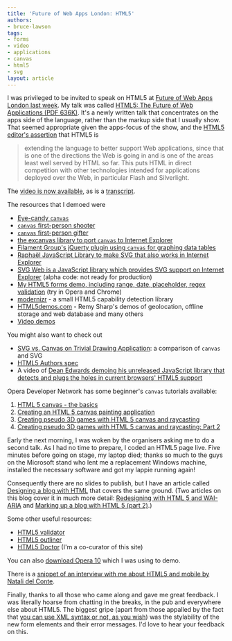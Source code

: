 ```yaml
---
title: 'Future of Web Apps London: HTML5'
authors:
- bruce-lawson
tags:
- forms
- video
- applications
- canvas
- html5
- svg
layout: article
---
```

<p>I was privileged to be invited to speak on <abbr>HTML</abbr>5 at <a href="http://events.carsonified.com/fowa/2009/london/schedule">Future of Web Apps London last week</a>. My talk was called <a href="http://people.opera.com/brucel/talks/2009/Bruce-Lawson-Opera-FOWA-HTML5.pdf"><abbr>HTML</abbr>5: The Future of Web Applications (<abbr>PDF</abbr> 636K)</a>. It&#39;s a newly written talk that concentrates on the apps side of the language, rather than the markup side that I usually show. That seemed appropriate given the apps-focus of the show, and the <a href="http://lists.w3.org/Archives/Public/public-html/2009Jan/0215.html"><abbr>HTML</abbr>5 editor&#39;s assertion</a> that <abbr>HTML</abbr>5 is</p>
<blockquote cite="http://lists.w3.org/Archives/Public/public-html/2009Jan/0215.html">extending the language to better support Web applications, since that is one of the directions the Web is going in and is one of the areas least well served by HTML so far.
This puts HTML in direct competition with other technologies intended for applications deployed over the Web, in particular Flash and Silverlight.</blockquote>
<p>The <a href="http://vimeo.com/6985053">video is now available</a>, as is a <a href="http://joeloverton.com/html5/">transcript</a>.</p>
<p>The resources that I demoed were</p>
<ul>
<li><a href="http://9elements.com/io/projects/html5/canvas/">Eye-candy <code>canvas</code></a></li>
<li><a href="http://www.benjoffe.com/code/demos/canvascape/"><code>canvas</code> first-person shooter</a></li>
<li><a href="http://htmlfive.appspot.com/static/gifter.html"><code>canvas</code> first-person gifter</a></li>
<li><a href="http://excanvas.sourceforge.net/">the excanvas library to port <code>canvas</code> to Internet Explorer</a></li>
<li><a href="http://www.filamentgroup.com/lab/jquery_visualize_plugin_accessible_charts_graphs_from_tables_html5_canvas/">Filament Group&#39;s jQuerty plugin using <code>canvas</code> for graphing data tables</a></li>
<li><a href="http://raphaeljs.com/">Raphaël JavaScript Library to make <abbr>SVG</abbr> that also works in Internet Explorer</a></li>
<li><a href="http://code.google.com/p/svgweb/">SVG Web is a JavaScript library which provides SVG support on Internet Explorer</a> (alpha code: not ready for production)</li>
<li><a href="http://people.opera.com/brucel/demo/forms/html5-forms-advanced-demo.html">My <abbr>HTML</abbr>5 forms demo, including range, date, placeholder, regex validation</a> (try in Opera and Chrome)</li>
<li><a href="http://www.modernizr.com">modernizr</a> - a small <abbr>HTML</abbr>5 capability detection library</li>
<li><a href="http://www.html5demos.com/"><abbr>HTML</abbr>5demos.com</a> - Remy Sharp&#39;s demos of geolocation, offline storage and web database and many others</li>
<li><a href="http://people.opera.com/brucel/demo/video-demos.html">Video demos</a></li>
</ul>
<p>You might also want to check out</p>
<ul>
<li><a href="http://svgopen.org/2009/papers/54-SVG_vs_Canvas_on_Trivial_Drawing_Application">SVG vs. Canvas on Trivial Drawing Application</a>: a comparison of <code>canvas</code> and <abbr>SVG</abbr></li>
<li><a href="http://dev.w3.org/html5/spec-author-view/"><abbr>HTML</abbr>5 Authors spec</a></li>
<li>A video of <a href="http://blip.tv/file/2299313">Dean Edwards demoing his unreleased JavaScript library that detects and plugs the holes in current browsers&#39; <abbr>HTML</abbr>5 support</a></li>
</ul>
<p>Opera Developer Network has some beginner&#39;s <code>canvas</code> tutorials available:</p>
<ol>
<li><a href="http://dev.opera.com/articles/view/html-5-canvas-the-basics/">HTML 5 canvas - the basics</a></li>
<li><a href="http://dev.opera.com/articles/view/html5-canvas-painting/">Creating an HTML 5 canvas painting application</a></li>
<li><a href="http://dev.opera.com/articles/view/creating-pseudo-3d-games-with-html-5-can-1/">Creating pseudo 3D games with HTML 5 canvas and raycasting</a></li>
<li><a href="http://dev.opera.com/articles/view/3d-games-with-canvas-and-raycasting-part/">Creating pseudo 3D games with HTML 5 canvas and raycasting: Part 2</a></li>
</ol>
<p>Early the next morning, I was woken by the organisers asking me to do a second talk. As I had no time to prepare, I coded an <abbr>HTML</abbr>5 page live. Five minutes before going on stage, my laptop died; thanks so much to the guys on the Microsoft stand who lent me a replacement Windows machine, installed the necessary software and got my lappie running again!</p>

<p>Consequently there are no slides to publish, but I have an article called <a href="http://html5doctor.com/designing-a-blog-with-html5/">Designing a blog with <abbr>HTML</abbr></a> that covers the same ground. (Two articles on this blog cover it in much more detail: <a href="http://www.brucelawson.co.uk/2009/redesigning-with-html-5-wai-aria/">Redesigning with HTML 5 and WAI-ARIA</a> and <a href="http://www.brucelawson.co.uk/2009/marking-up-a-blog-with-html-5-part-2/">Marking up a blog with HTML 5 (part 2)</a>.)</p>

Some other useful resources:
<ul>
<li><a href="http://html5.validator.nu/"><abbr>HTML</abbr>5 validator</a></li>
<li><a href="http://gsnedders.html5.org/outliner/"><abbr>HTML</abbr>5 outliner</a></li>
<li><a href="http://www.html5doctor.com/"><abbr>HTML</abbr>5 Doctor</a> (I&#39;m a co-curator of this site)</li>
</ul>

<p>You can also <a href="http://www.opera.com/">download Opera 10</a> which I was using to demo.</p>

<p>There is a <a href="http://cnettv.cnet.com/news-future-web-apps-london/9742-1_53-50077840.html">snippet of an interview with me about <abbr>HTML</abbr>5 and mobile by Natali del Conte</a>.</p>
<p>Finally, thanks to all those who came along and gave me great feedback. I was literally hoarse from chatting in the breaks, in the pub and everywhere else about <abbr>HTML</abbr>5. The biggest gripe (apart from those appalled by the fact that <a href="http://html5doctor.com/html-5-xml-xhtml-5/">you can use <abbr>XML</abbr> syntax or not, as you wish</a>) was the stylability of the new form elements and their error messages. I&#39;d love to hear your feedback on this.</p>
